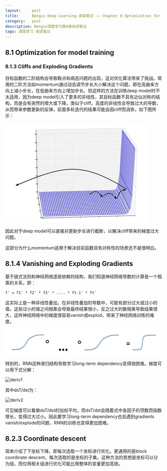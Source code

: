 ```yaml
---
layout:     post
title:      Bengio Deep Learning 阅读笔记 —— Chapter 8 Optimization for training deep models
category:   post
description: Bengio深度学习第8章阅读笔记
tags: 深度学习 阅读笔记
---
```

## 8.1 Optimization for model training
### 8.1.3 Cliffs and Exploding Gradients
目标函数的二阶结构会导致鞍点和病态问题的出现，这对优化算法带来了挑战。常用的二阶方法如momentum通过动态调节步长大小解决这个问题，即在高曲率方向上减小步长，在低曲率方向上增加步长。但这样的方法在训练deep model时不太适用，因为deep model引入了更多的非线性，其目标函数不具有近似对称的结构，而是会有突然的增大或下降，类似于cliff。高度的非线性会导致过大的导数，从而带来参数更新的反弹，前面多轮迭代的结果可能会因cliff而消弥，如下图所示：

![Cliff](/images/bengio/cliff.jpg)

因此对于deep model可以直接对更新步长进行截断，以解决cliff带来的梯度过大问题。


这部分为什么momentum适用于解决目前函数具有对称性的场景还不是很明白。

## 8.1.4 Vanishing and Exploding Gradients
基于链式法则和神经网络逐层依赖的结构，我们知道神经网络导数的计算是一个相乘的关系，即：
	
	f' = f1' * f2' * f3' * .... * ft-1' * ft'

这实际上是一种非线性叠加。在非线性叠加的导数中，可能有部分过大或过小的值。这些过小的值之间相乘会导致最终结果很小，反之过大的数相乘导致结果很大，这样神经网络中的梯度很容易vanish或explod，带来了神经网络训练的难度。

![Non-linear](/images/bengio/non-linear.jpg)

特别的，RNN这种递归结构导致学习long-term dependency变得很困难。梯度可以用下式分解：

![deriv1](/images/bengio/formular1.jpg)

其中dsT/dst为：

![deriv2](/images/bengio/formular2.jpg)

可见梯度可以看做dsT/dst的加权平均，而dsT/dst会随着式中各因子的项数而指数增长，变得过大过小。因此要学习long-term dependency也会遇到gradients vanish/explode的问题，RNN的训练也变得更加困难。

## 8.2.3 Coordinate descent
简单介绍了下坐标下降，即每次选取一个坐标进行优化。更通用的是block coordinate descent，每次选取的是坐标的子集。这种方法的思想是坐标可以分为组，而仅用相关组进行优化可能比用整体的变量更加高效。

